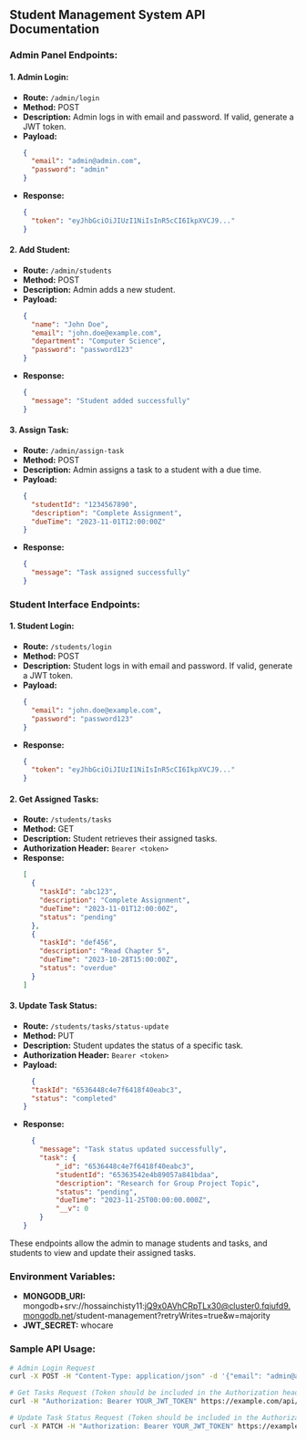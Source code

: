 ## Student Management System API Documentation

### Admin Panel Endpoints:


#### 1. **Admin Login:**

- **Route:** `/admin/login`
- **Method:** POST
- **Description:** Admin logs in with email and password. If valid, generate a JWT token.
- **Payload:**
  ```json
  {
    "email": "admin@admin.com",
    "password": "admin"
  }
  ```
- **Response:**
  ```json
  {
    "token": "eyJhbGciOiJIUzI1NiIsInR5cCI6IkpXVCJ9..."
  }
  ```

#### 2. **Add Student:**

- **Route:** `/admin/students`
- **Method:** POST
- **Description:** Admin adds a new student.
- **Payload:**
  ```json
  {
    "name": "John Doe",
    "email": "john.doe@example.com",
    "department": "Computer Science",
    "password": "password123"
  }
  ```
- **Response:**
  ```json
  {
    "message": "Student added successfully"
  }
  ```

#### 3. **Assign Task:**

- **Route:** `/admin/assign-task`
- **Method:** POST
- **Description:** Admin assigns a task to a student with a due time.
- **Payload:**
  ```json
  {
    "studentId": "1234567890",
    "description": "Complete Assignment",
    "dueTime": "2023-11-01T12:00:00Z"
  }
  ```
- **Response:**
  ```json
  {
    "message": "Task assigned successfully"
  }
  ```

### Student Interface Endpoints:

#### 1. **Student Login:**

- **Route:** `/students/login`
- **Method:** POST
- **Description:** Student logs in with email and password. If valid, generate a JWT token.
- **Payload:**
  ```json
  {
    "email": "john.doe@example.com",
    "password": "password123"
  }
  ```
- **Response:**
  ```json
  {
    "token": "eyJhbGciOiJIUzI1NiIsInR5cCI6IkpXVCJ9..."
  }
  ```

#### 2. **Get Assigned Tasks:**

- **Route:** `/students/tasks`
- **Method:** GET
- **Description:** Student retrieves their assigned tasks.
- **Authorization Header:** `Bearer <token>`
- **Response:**
  ```json
  [
    {
      "taskId": "abc123",
      "description": "Complete Assignment",
      "dueTime": "2023-11-01T12:00:00Z",
      "status": "pending"
    },
    {
      "taskId": "def456",
      "description": "Read Chapter 5",
      "dueTime": "2023-10-28T15:00:00Z",
      "status": "overdue"
    }
  ]
  ```

#### 3. **Update Task Status:**

- **Route:** `/students/tasks/status-update`
- **Method:** PUT
- **Description:** Student updates the status of a specific task.
- **Authorization Header:** `Bearer <token>`
- **Payload:**
  ```json
    {
    "taskId": "6536448c4e7f6418f40eabc3",
    "status": "completed"
  }
  ```
- **Response:**
  ```json
    {
      "message": "Task status updated successfully",
      "task": {
          "_id": "6536448c4e7f6418f40eabc3",
          "studentId": "65363542e4b89057a841bdaa",
          "description": "Research for Group Project Topic",
          "status": "pending",
          "dueTime": "2023-11-25T00:00:00.000Z",
          "__v": 0
      }
  }
  ```

These endpoints allow the admin to manage students and tasks, and students to view and update their assigned tasks.

### Environment Variables:

- **MONGODB_URI:** mongodb+srv://hossainchisty11:jQ9x0AVhCRpTLx30@cluster0.fqiufd9.mongodb.net/student-management?retryWrites=true&w=majority
- **JWT_SECRET:** whocare

### Sample API Usage:
```bash
# Admin Login Request
curl -X POST -H "Content-Type: application/json" -d '{"email": "admin@admin.com", "password": "admin"}' https://example.com/api/v1/admin/login

# Get Tasks Request (Token should be included in the Authorization header)
curl -H "Authorization: Bearer YOUR_JWT_TOKEN" https://example.com/api/v1/student/tasks

# Update Task Status Request (Token should be included in the Authorization header)
curl -X PATCH -H "Authorization: Bearer YOUR_JWT_TOKEN" https://example.com/api/v1/student/update-task-status/1
```

